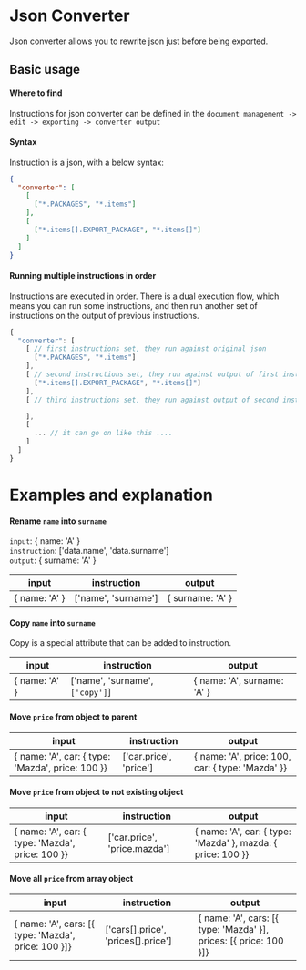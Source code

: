 # Json Converter
Json converter allows you to rewrite json just before being exported.

## Basic usage
#### Where to find
Instructions for json converter can be defined in the `document management -> edit -> exporting -> converter output`<br>
#### Syntax
Instruction is a json, with a below syntax:
```json
{
  "converter": [
    [
      ["*.PACKAGES", "*.items"]    
    ],
    [
      ["*.items[].EXPORT_PACKAGE", "*.items[]"]
    ]
  ]
}
```
#### Running multiple instructions in order
Instructions are executed in order. There is a dual execution flow, which means you can run some instructions, and then run another set of instructions on the output of previous instructions.
```js
{
  "converter": [
    [ // first instructions set, they run against original json
      ["*.PACKAGES", "*.items"]
    ],
    [ // second instructions set, they run against output of first instructions
      ["*.items[].EXPORT_PACKAGE", "*.items[]"] 
    ],
    [ // third instructions set, they run against output of second instructions

    ],
    [
      ... // it can go on like this ....
    ]
  ]
}
```

# Examples and explanation

#### Rename `name` into `surname`
`input`:        { name: 'A' } <br>
`instruction`:  ['data.name', 'data.surname'] <br>
`output`:       { surname: 'A' } <br>

input | instruction | output
--- | --- | ---
{ name: 'A' } | ['name', 'surname'] | { surname: 'A' }

#### Copy `name` into `surname`
Copy is a special attribute that can be added to instruction.

input | instruction | output
--- | --- | ---
{ name: 'A' } | ['name', 'surname', `['copy']`] | { name: 'A', surname: 'A' }

#### Move `price` from object to parent
input | instruction | output
--- | --- | ---
{ name: 'A', car: { type: 'Mazda', price: 100 }} | ['car.price', 'price'] | { name: 'A', price: 100, car: { type: 'Mazda' }}

#### Move `price` from object to not existing object
input | instruction | output
--- | --- | ---
{ name: 'A', car: { type: 'Mazda', price: 100 }} | ['car.price', 'price.mazda'] | { name: 'A', car: { type: 'Mazda' }, mazda: { price: 100 }}

#### Move all `price` from array object
input | instruction | output
--- | --- | ---
{ name: 'A', cars: [{ type: 'Mazda', price: 100 }]} | ['cars[].price', 'prices[].price'] | { name: 'A', cars: [{ type: 'Mazda' }], prices: [{ price: 100 }]}